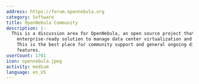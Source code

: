 ```yaml
---
address: https://forum.opennebula.org
category: Software
title: OpenNebula Community
description: |-
  This is a discussion area for OpenNebula, an open source project that develops a turnkey
    enterprise-ready solution to manage data center virtualization and build IaaS clouds.
    This is the best place for community support and general ongoing discussions about
    features.
userCount: 1701
icon: opennebula.jpeg
activity: medium
language: en_US
---
```

